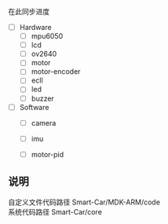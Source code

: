 在此同步进度  
- [ ] Hardware
  - [ ] mpu6050
  - [ ] lcd
  - [ ] ov2640
  - [ ] motor
  - [ ] motor-encoder
  - [ ] ecll
  - [ ] led
  - [ ] buzzer
- [ ] Software
  - [ ] camera
  - [ ] imu
  - [ ] motor-pid



## 说明
自定义文件代码路径 Smart-Car/MDK-ARM/code  
系统代码路径        Smart-Car/core
